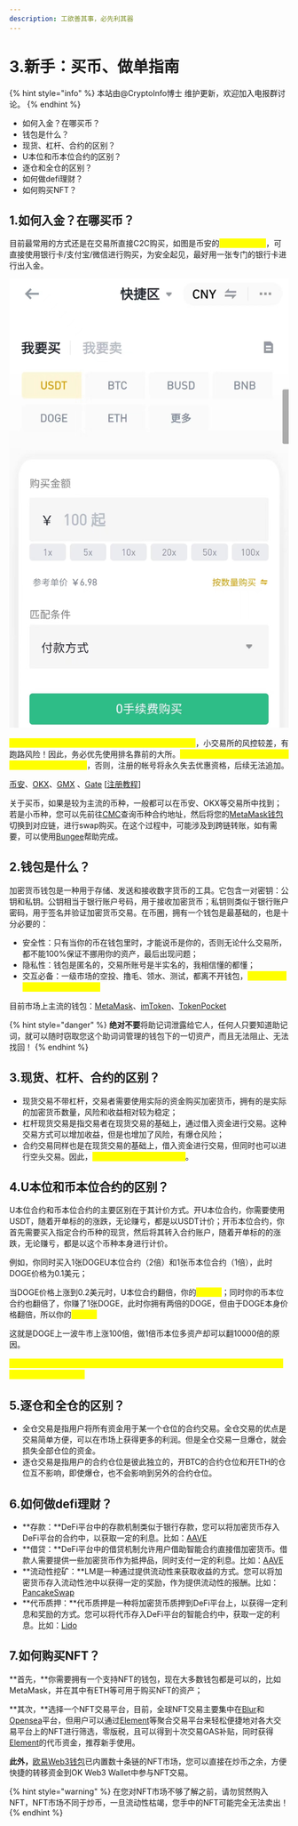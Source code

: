 ```yaml
---
description: 工欲善其事，必先利其器
---
```


# 3.新手：买币、做单指南

{% hint style="info" %}
本站由@CryptoInfo博士 维护更新，欢迎加入电报群讨论。
{% endhint %}

* 如何入金？在哪买币？
* 钱包是什么？
* 现货、杠杆、合约的区别？
* U本位和币本位合约的区别？
* 逐仓和全仓的区别？
* 如何做defi理财？
* 如何购买NFT？



## 1.如何入金？在哪买币？

目前最常用的方式还是在交易所直接C2C购买，如图是币安的<mark style="color:yellow;">快捷买币专区</mark>，可直接使用银行卡/支付宝/微信进行购买，为安全起见，最好用一张专门的银行卡进行出入金。

![](<../.gitbook/assets/image (22).png>)

<mark style="color:yellow;">值得注意的是，出入金的交易所必须是安全可靠的大所</mark>，小交易所的风控较差，有跑路风险！因此，务必优先使用排名靠前的大所。<mark style="color:yellow;">使用下方链接可直达注册页面，并享有永久手续费减免</mark>，否则，注册的帐号将永久失去优惠资格，后续无法追加。

[币安](https://accounts.binance.com/zh-CN/register?ref=U7OKR30O)、[OKX](https://www.okx.com/cn/join/cryptoinfo)、[GMX](https://app.gmx.io/#/trade/) 、[Gate](https://www.gate.io/zh/signup/13171690/76) \[[注册教程](1.-jiao-yi-suo-zhu-ce-jiao-cheng.md)]

关于买币，如果是较为主流的币种，一般都可以在币安、OKX等交易所中找到；若是小币种，您可以先前往[CMC](https://coinmarketcap.com/)查询币种合约地址，然后将您的[MetaMask钱包](https://metamask.io/)切换到对应链，进行swap购买。在这个过程中，可能涉及到跨链转账，如有需要，可以使用[Bungee](https://bungee.exchange/)帮助完成。



## 2.钱包是什么？

加密货币钱包是一种用于存储、发送和接收数字货币的工具。它包含一对密钥：公钥和私钥。公钥相当于银行账户号码，用于接收加密货币；私钥则类似于银行账户密码，用于签名并验证加密货币交易。在币圈，拥有一个钱包是最基础的，也是十分必要的：

* 安全性：只有当你的币在钱包里时，才能说币是你的，否则无论什么交易所，都不能100%保证不挪用你的资产，最后出现问题；
* 隐私性：钱包是匿名的，交易所账号是半实名的，我相信懂的都懂；
* 交互必备：一级市场的空投、撸毛、领水、测试，都离不开钱包，<mark style="color:yellow;">没有钱包，就无法进入一级市场。</mark>

目前市场上主流的钱包：[MetaMask](https://metamask.io/)、[imToken](https://token.im/)、[TokenPocket](https://www.tokenpocket.pro/)

{% hint style="danger" %}
**绝对不要**将助记词泄露给它人，任何人只要知道助记词，就可以随时窃取您这个助词词管理的钱包下的一切资产，而且无法阻止、无法找回！
{% endhint %}



## 3.现货、杠杆、合约的区别？

* 现货交易不带杠杆，交易者需要使用实际的资金购买加密货币，拥有的是实际的加密货币数量，风险和收益相对较为稳定；
* 杠杆现货交易是指交易者在现货交易的基础上，通过借入资金进行交易。这种交易方式可以增加收益，但是也增加了风险，有爆仓风险；
* 合约交易同样也是在现货交易的基础上，借入资金进行交易，但同时也可以进行空头交易。因此，<mark style="color:yellow;">合约交易的收益和风险最高</mark>。



## 4.U本位和币本位合约的区别？

U本位合约和币本位合约的主要区别在于其计价方式。开U本位合约，你需要使用USDT，随着开单标的的涨跌，无论赚亏，都是以USDT计价；开币本位合约，你首先需要买入指定合约币种的现货，然后将其转入合约账户，随着开单标的的涨跌，无论赚亏，都是以这个币种本身进行计价。

例如，你同时买入1张DOGEU本位合约（2倍）和1张币本位合约（1倍），此时DOGE价格为0.1美元；

当DOGE价格上涨到0.2美元时，U本位合约翻倍，你的<mark style="color:yellow;">资产×2</mark>；同时你的币本位合约也翻倍了，你赚了1张DOGE，此时你拥有两倍的DOGE，但由于DOGE本身价格翻倍，所以你的<mark style="color:yellow;">资产×4</mark>

这就是DOGE上一波牛市上涨100倍，做1倍币本位多资产却可以翻10000倍的原因。

<mark style="color:yellow;">\*\* 聪明的你应该知道了，牛市上涨趋势的时候适合做币本位；而震荡市和熊市的时候则适合做U本位。</mark>



## 5.逐仓和全仓的区别？

* 全仓交易是指用户将所有资金用于某一个仓位的合约交易。全仓交易的优点是交易简单方便，可以在市场上获得更多的利润。但是全仓交易一旦爆仓，就会损失全部仓位的资金。
* 逐仓交易是指用户的合约仓位是彼此独立的，开BTC的合约仓位和开ETH的仓位互不影响，即使爆仓，也不会影响到另外的合约仓位。



## 6.如何做defi理财？

* **存款：**DeFi平台中的存款机制类似于银行存款，您可以将加密货币存入DeFi平台的合约中，以获取一定的利息。比如：[AAVE](https://app.aave.com/)
* **借贷：**DeFi平台中的借贷机制允许用户借助智能合约直接借加密货币。借款人需要提供一些加密货币作为抵押品，同时支付一定的利息。比如：[AAVE](https://app.aave.com/)
* **流动性挖矿：**LM是一种通过提供流动性来获取收益的方式。您可以将加密货币存入流动性池中以获得一定的奖励，作为提供流动性的报酬。比如：[PancakeSwap](https://pancakeswap.finance/?chain=eth)
* **代币质押：**代币质押是一种将加密货币质押到DeFi平台上，以获得一定利息和奖励的方式。您可以将代币存入DeFi平台的智能合约中，获取一定的利息。比如：[Lido](https://lidofi.ca/?gclid=Cj0KCQjw2cWgBhDYARIsALggUhoEcH2dnKB\_YVeITzEGOWgUwoeAyAX-NuUXahAnYOZWx-fwQkzVC2oaAk2bEALw\_wcB)



## 7.如何购买NFT？

**首先，**你需要拥有一个支持NFT的钱包，现在大多数钱包都是可以的，比如MetaMask，并在其中有ETH等可用于购买NFT的资产；

**其次，**选择一个NFT交易平台，目前，全球NFT交易主要集中在[Blur](https://blur.io/)和[Opensea](https://opensea.io/)平台，但用户可以通过[Element](https://mainnet.element.market/invite?ref=5SO0)等聚合交易平台来轻松便捷地对各大交易平台上的NFT进行筛选，零版税，且可以得到十次交易GAS补贴，同时获得[Element](https://mainnet.element.market/invite?ref=5SO0)的代币资金，推荐新手使用。

**此外，**[欧易Web3钱包](https://www.okx.com/cn/join/cryptoinfo)已内置数十条链的NFT市场，您可以直接在炒币之余，方便快捷的转移资金到OK Web3 Wallet中参与NFT交易。

{% hint style="warning" %}
在您对NFT市场不够了解之前，请勿贸然购入NFT，NFT市场不同于炒币，一旦流动性枯竭，您手中的NFT可能完全无法卖出！
{% endhint %}

